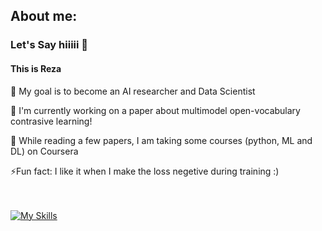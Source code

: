 ## About me:
### Let's Say hiiiii 👋
#### This is Reza

   🥅 My goal is to become an AI researcher and Data Scientist

   🔭 I'm currently working on a paper about multimodel open-vocabulary contrasive learning!

   🌱 While reading a few papers, I am taking some courses (python, ML and DL) on Coursera
 
   ⚡Fun fact: I like it when I make the loss negetive during training :)
   
<br><br>
[![My Skills](https://skillicons.dev/icons?i=pytorch,tensorflow,py)](https://skillicons.dev)
